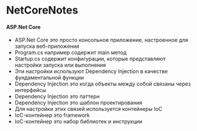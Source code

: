 # NetCoreNotes

<h4>ASP.Net Core</h4>
<ul>
<li>ASP.Net Core это просто консольное приложение, настроенное для запуска веб-приложения
</li><li>Program.cs например содержит main метод
</li><li>Startup.cs содержит конфигурации, которые представляют настройки запуска или выполнения
</li><li>Эти настройки используют Dependency Injection  в качестве фундаментальной функции
</li><li>Dependency Injection это когда объекты между собой связаны через интерфейсы
</li><li>Dependency Injection это паттерн
</li><li>Dependency Injection это шаблон проектирования  
</li><li>Для настройки этих связей используется контейнеры IoC 
</li><li>IoC-контейнер это framework
</li><li>IoC-контейнер это набор библиотек и инструкции
</li></ul>
